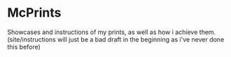 # McPrints
Showcases and instructions of my prints, as well as how i achieve them. (site/instructions will just be a bad draft in the beginning as i've never done this before)
